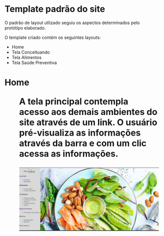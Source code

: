 # Template padrão do site

O padrão de layout utlizado seguiu os aspectos determinados pelo protótipo elaborado.

O template criado contém os seguintes layouts:

<ul>

<li>Home</li>
<li>Tela Conceituando</li>
<li>Tela Alimentos</li>
<li>Tela Saúde Preventiva</li>
                                            
</ul>


<h1> Home </hi>

 <ul>

<p> A tela principal contempla acesso aos demais ambientes do site através de um link. O usuário pré-visualiza as informações através da barra e com um clic acessa as informações. 
</p>

<img id = "figma" src="../docs/img/template_padrao_home.png" width=1000px>